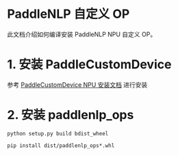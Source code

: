 # PaddleNLP 自定义 OP

此文档介绍如何编译安装 PaddleNLP NPU 自定义 OP。

# 1. 安装 PaddleCustomDevice

参考 [PaddleCustomDevice NPU 安装文档](https://github.com/PaddlePaddle/PaddleCustomDevice/blob/develop/backends/npu/README_cn.md) 进行安装

# 2. 安装 paddlenlp_ops
```shell
python setup.py build bdist_wheel

pip install dist/paddlenlp_ops*.whl
```

